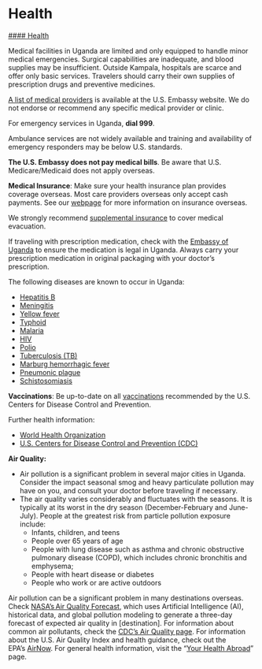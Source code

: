 # Health

[#### Health](javascript:void(0); "Health")

Medical facilities in Uganda are limited and only equipped to handle minor medical emergencies. Surgical capabilities are inadequate, and blood supplies may be insufficient. Outside Kampala, hospitals are scarce and offer only basic services. Travelers should carry their own supplies of prescription drugs and preventive medicines.

[A list of medical providers](https://ug.usembassy.gov/u-s-citizen-services/doctors/) is available at the U.S. Embassy website. We do not endorse or recommend any specific medical provider or clinic.

For emergency services in Uganda, **dial 999**.

Ambulance services are not widely available and training and availability of emergency responders may be below U.S. standards.

**The U.S. Embassy does not pay medical bills**. Be aware that U.S. Medicare/Medicaid does not apply overseas.

**Medical Insurance**: Make sure your health insurance plan provides coverage overseas. Most care providers overseas only accept cash payments. See our [webpage](https://travel.state.gov/content/travel/en/international-travel/before-you-go/your-health-abroad/Insurance_Coverage_Overseas.html) for more information on insurance overseas.

We strongly recommend [supplemental insurance](https://travel.state.gov/content/travel/en/international-travel/before-you-go/your-health-abroad/Insurance_Coverage_Overseas.html) to cover medical evacuation.

If traveling with prescription medication, check with the [Embassy of Uganda](https://ug.usembassy.gov/) to ensure the medication is legal in Uganda. Always carry your prescription medication in original packaging with your doctor’s prescription.

The following diseases are known to occur in Uganda:

* [Hepatitis B](https://wwwnc.cdc.gov/travel/diseases/hepatitis-b)
* [Meningitis](https://www.cdc.gov/meningitis/)
* [Yellow fever](https://www.cdc.gov/yellowfever/)
* [Typhoid](https://www.cdc.gov/typhoid-fever/)
* [Malaria](https://www.cdc.gov/parasites/malaria/index.html)
* [HIV](https://wwwnc.cdc.gov/travel/diseases/hiv)
* [Polio](https://www.cdc.gov/vaccines/vpd/polio/)
* [Tuberculosis (TB)](https://wwwnc.cdc.gov/travel/diseases/tuberculosis)
* [Marburg hemorrhagic fever](https://www.cdc.gov/vhf/marburg/)
* [Pneumonic plague](https://emergency.cdc.gov/agent/plague/factsheet.asp)
* [Schistosomiasis](https://wwwnc.cdc.gov/travel/diseases/schistosomiasis)

**Vaccinations**: Be up-to-date on all [vaccinations](https://wwwnc.cdc.gov/travel/destinations/list) recommended by the U.S. Centers for Disease Control and Prevention.

Further health information:

* [World Health Organization](https://www.who.int/home)
* [U.S. Centers for Disease Control and Prevention (CDC)](https://wwwnc.cdc.gov/travel/)

**Air Quality:**

* Air pollution is a significant problem in several major cities in Uganda. Consider the impact seasonal smog and heavy particulate pollution may have on you, and consult your doctor before traveling if necessary.
* The air quality varies considerably and fluctuates with the seasons. It is typically at its worst in the dry season (December-February and June-July). People at the greatest risk from particle pollution exposure include:
  + Infants, children, and teens
  + People over 65 years of age
  + People with lung disease such as asthma and chronic obstructive pulmonary disease (COPD), which includes chronic bronchitis and emphysema;
  + People with heart disease or diabetes
  + People who work or are active outdoors

Air pollution can be a significant problem in many destinations overseas. Check [NASA’s Air Quality Forecast](https://aeronet.gsfc.nasa.gov/new_web/aqforecast), which uses Artificial Intelligence (AI), historical data, and global pollution modeling to generate a three-day forecast of expected air quality in [destination]. For information about common air pollutants, check the [CDC’s Air Quality page](https://www.cdc.gov/air-quality/pollutants/). For information about the U.S. Air Quality Index and health guidance, check out the EPA’s [AirNow](https://www.airnow.gov/aqi/aqi-basics/). For general health information, visit the “[Your Health Abroad](https://travel.state.gov/content/travel/en/international-travel/before-you-go/your-health-abroad.html)” page.